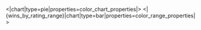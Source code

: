 <|chart|type=pie|properties=color_chart_properties|>
<|{wins_by_rating_range}|chart|type=bar|properties=color_range_properties|>
